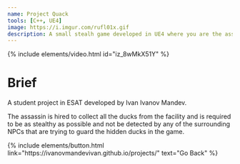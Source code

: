 ```yaml
---
name: Project Quack
tools: [C++, UE4]
image: https://i.imgur.com/rufl01x.gif
description: A small stealh game developed in UE4 where you are the assassin and you are trying to retrieve all the ducks from a certain facility in complete stealth.
---
```


{% include elements/video.html id="iz_8wMkX51Y" %}

# Brief

A student project in ESAT developed by Ivan Ivanov Mandev.

The assassin is hired to collect all the ducks from the facility and is required to be as stealthy as possible and not be detected by any of the surrounding NPCs that are trying to guard the hidden ducks in the game.

<p class="text-center">
{% include elements/button.html link="https://ivanovmandevivan.github.io/projects/" text="Go Back" %}
</p>
